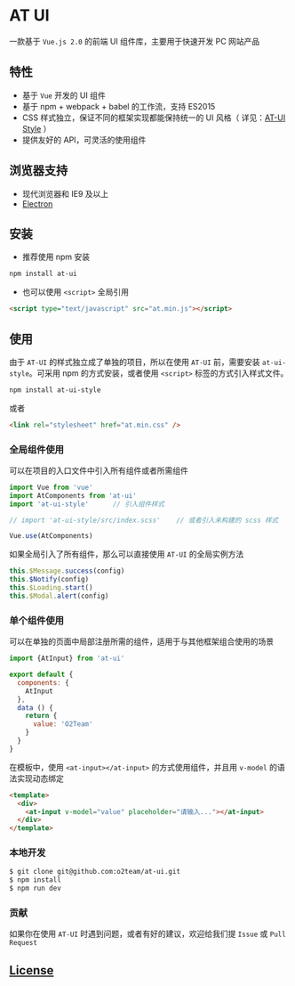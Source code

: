 # AT UI

一款基于 `Vue.js 2.0` 的前端 UI 组件库，主要用于快速开发 PC 网站产品

## 特性

- 基于 `Vue` 开发的 UI 组件
- 基于 npm + webpack + babel 的工作流，支持 ES2015
- CSS 样式独立，保证不同的框架实现都能保持统一的 UI 风格（ 详见：[AT-UI Style](https://github.com/o2team/at-ui-style) ）
- 提供友好的 API，可灵活的使用组件

## 浏览器支持

- 现代浏览器和 IE9 及以上
- [Electron](http://electron.atom.io/)

## 安装

- 推荐使用 npm 安装

```bash
npm install at-ui
```
- 也可以使用 `<script>` 全局引用

```html
<script type="text/javascript" src="at.min.js"></script>
```

## 使用

由于 `AT-UI` 的样式独立成了单独的项目，所以在使用 `AT-UI` 前，需要安装 `at-ui-style`。可采用 npm 的方式安装，或者使用 `<script>` 标签的方式引入样式文件。

```bash
npm install at-ui-style
```

或者

```html
<link rel="stylesheet" href="at.min.css" />
```

### 全局组件使用

可以在项目的入口文件中引入所有组件或者所需组件

```js
import Vue from 'vue'
import AtComponents from 'at-ui'
import 'at-ui-style'      // 引入组件样式

// import 'at-ui-style/src/index.scss'    // 或者引入未构建的 scss 样式

Vue.use(AtComponents)
```

如果全局引入了所有组件，那么可以直接使用 `AT-UI` 的全局实例方法

```js
this.$Message.success(config)
this.$Notify(config)
this.$Loading.start()
this.$Modal.alert(config)
```

### 单个组件使用

可以在单独的页面中局部注册所需的组件，适用于与其他框架组合使用的场景

```js
import {AtInput} from 'at-ui'

export default {
  components: {
    AtInput
  },
  data () {
    return {
      value: 'O2Team'
    }
  }
}
```

在模板中，使用 `<at-input></at-input>` 的方式使用组件，并且用 `v-model` 的语法实现动态绑定

```html
<template>
  <div>
    <at-input v-model="value" placeholder="请输入..."></at-input>
  </div>
</template>
```

### 本地开发

```bash
$ git clone git@github.com:o2team/at-ui.git
$ npm install
$ npm run dev
```

### 贡献

如果你在使用 `AT-UI` 时遇到问题，或者有好的建议，欢迎给我们提 `Issue` 或 `Pull Request`

## [License](LICENSE)
